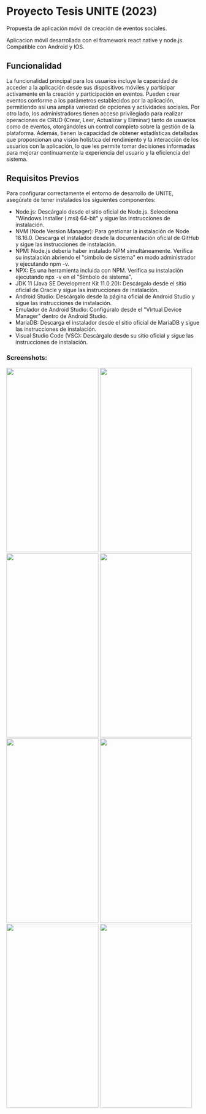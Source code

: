 # Proyecto Tesis UNITE (2023)
 
Propuesta de aplicación móvil de creación de eventos sociales.

Aplicacion móvil desarrollada con el framework react native y node.js. Compatible con Android y IOS.

## Funcionalidad
La funcionalidad principal para los usuarios incluye la capacidad de acceder a la aplicación desde sus dispositivos móviles y participar 
activamente en la creación y participación en eventos. Pueden crear eventos conforme a los parámetros establecidos por la aplicación, permitiendo
así una amplia variedad de opciones y actividades sociales. Por otro lado, los administradores tienen acceso privilegiado para realizar 
operaciones de CRUD (Crear, Leer, Actualizar y Eliminar) tanto de usuarios como de eventos, otorgándoles un control completo sobre la gestión de la plataforma.
Además, tienen la capacidad de obtener estadísticas detalladas que proporcionan una visión holística del rendimiento y la interacción de los usuarios con la aplicación,
lo que les permite tomar decisiones informadas para mejorar continuamente la experiencia del usuario y la eficiencia del sistema.

## Requisitos Previos
Para configurar correctamente el entorno de desarrollo de UNITE, asegúrate de tener instalados los siguientes componentes:
- Node.js: Descárgalo desde el sitio oficial de Node.js. Selecciona "Windows Installer (.msi) 64-bit" y sigue las instrucciones de instalación.
- NVM (Node Version Manager): Para gestionar la instalación de Node 18.16.0. Descarga el instalador desde la documentación oficial de GitHub y sigue las instrucciones de instalación.
- NPM: Node.js debería haber instalado NPM simultáneamente. Verifica su instalación abriendo el "símbolo de sistema" en modo administrador y ejecutando npm -v.
- NPX: Es una herramienta incluida con NPM. Verifica su instalación ejecutando npx -v en el "Símbolo de sistema".
- JDK 11 (Java SE Development Kit 11.0.20): Descárgalo desde el sitio oficial de Oracle y sigue las instrucciones de instalación.
- Android Studio: Descárgalo desde la página oficial de Android Studio y sigue las instrucciones de instalación.
- Emulador de Android Studio: Configúralo desde el "Virtual Device Manager" dentro de Android Studio.
- MariaDB: Descarga el instalador desde el sitio oficial de MariaDB y sigue las instrucciones de instalación.
- Visual Studio Code (VSC): Descárgalo desde su sitio oficial y sigue las instrucciones de instalación.

### Screenshots:

<img src="https://github.com/sroachc/Proyecto-Tesis/assets/71527904/d95f77fb-aacb-4df1-bc3e-79c85d04be66" width="240" height="480">
<img src="https://github.com/sroachc/Proyecto-Tesis/assets/71527904/372b6c43-964f-4dba-a69d-d545160b7607" width="240" height="480">
<img src="https://github.com/sroachc/Proyecto-Tesis/assets/71527904/c3869532-fb99-4e4d-986d-13809d562509" width="240" height="480">
<img src="https://github.com/sroachc/Proyecto-Tesis/assets/71527904/9c1b9eab-8170-4866-84b6-cf7a7f748da2" width="240" height="480">
<img src="https://github.com/sroachc/Proyecto-Tesis/assets/71527904/c756354e-42e4-47e2-a85b-f743a43d6c7d" width="240" height="480">
<img src="https://github.com/sroachc/Proyecto-Tesis/assets/71527904/ed5fe36c-86a9-44e9-bce4-eea959cdaf6b" width="240" height="480">
<img src="https://github.com/sroachc/Proyecto-Tesis/assets/71527904/f8ce4d28-2880-472e-9f43-4e4058b312cf" width="240" height="480">
<img src="https://github.com/sroachc/Proyecto-Tesis/assets/71527904/11039eee-cc56-4344-886d-3c8db815276c" width="240" height="480">
